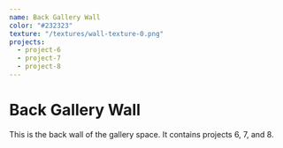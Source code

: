 ```yaml
---
name: Back Gallery Wall
color: "#232323"
texture: "/textures/wall-texture-0.png"
projects:
  - project-6
  - project-7
  - project-8
---
```


# Back Gallery Wall

This is the back wall of the gallery space. It contains projects 6, 7, and 8. 